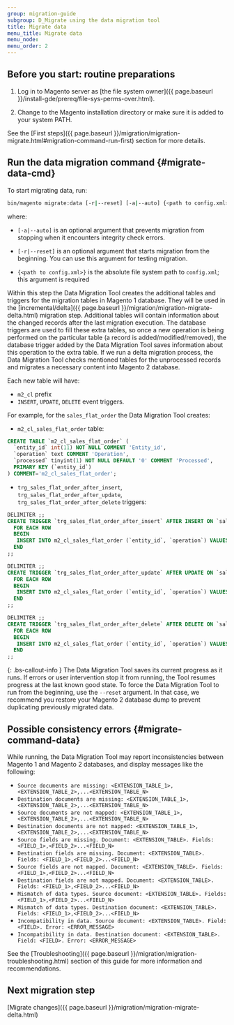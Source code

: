 ```yaml
---
group: migration-guide
subgroup: D_Migrate using the data migration tool
title: Migrate data
menu_title: Migrate data
menu_node:
menu_order: 2
---
```


## Before you start: routine preparations

1. Log in to Magento server as [the file system owner]({{ page.baseurl }}/install-gde/prereq/file-sys-perms-over.html).

2. Change to the Magento installation directory or make sure it is added to your system PATH.

See the [First steps]({{ page.baseurl }}/migration/migration-migrate.html#migration-command-run-first) section for more details.

## Run the data migration command {#migrate-data-cmd}

To start migrating data, run:

```bash
bin/magento migrate:data [-r|--reset] [-a|--auto] {<path to config.xml>}
```

where:

* `[-a|--auto]` is an optional argument that prevents migration from stopping when it encounters integrity check errors.

* `[-r|--reset]` is an optional argument that starts migration from the beginning. You can use this argument for testing migration.

* `{<path to config.xml>}` is the absolute file system path to `config.xml`; this argument is required

Within this step the Data Migration Tool creates the additional tables and triggers for the migration tables in Magento 1 database. They will be used in the [incremental/delta]({{ page.baseurl }}/migration/migration-migrate-delta.html) migration step. Additional tables will contain information about the changed records after the last migration execution. The database triggers are used to fill these extra tables, so once a new operation is being performed on the particular table (a record is added/modified/removed), the database trigger added by the Data Migration Tool saves information about this operation to the extra table. If we run a delta migration process, the Data Migration Tool checks mentioned tables for the unprocessed records and migrates a necessary content into Magento 2 database.  

Each new table will have:
 - `m2_cl` prefix
 - `INSERT`, `UPDATE`, `DELETE` event triggers.
  
For example, for the `sales_flat_order` the Data Migration Tool creates:
 
 - `m2_cl_sales_flat_order` table:

```sql
CREATE TABLE `m2_cl_sales_flat_order` (
  `entity_id` int(11) NOT NULL COMMENT 'Entity_id',
  `operation` text COMMENT 'Operation',
  `processed` tinyint(1) NOT NULL DEFAULT '0' COMMENT 'Processed',
  PRIMARY KEY (`entity_id`)
) COMMENT='m2_cl_sales_flat_order';
```

 - `trg_sales_flat_order_after_insert`, `trg_sales_flat_order_after_update`, `trg_sales_flat_order_after_delete` triggers:

```sql
DELIMITER ;;
CREATE TRIGGER `trg_sales_flat_order_after_insert` AFTER INSERT ON `sales_flat_order` 
  FOR EACH ROW 
  BEGIN
   INSERT INTO m2_cl_sales_flat_order (`entity_id`, `operation`) VALUES (NEW.entity_id, 'INSERT')ON DUPLICATE KEY UPDATE operation = 'INSERT';
  END
;;

DELIMITER ;;
CREATE TRIGGER `trg_sales_flat_order_after_update` AFTER UPDATE ON `sales_flat_order` 
  FOR EACH ROW 
  BEGIN
   INSERT INTO m2_cl_sales_flat_order (`entity_id`, `operation`) VALUES (NEW.entity_id, 'UPDATE') ON DUPLICATE KEY UPDATE operation = 'UPDATE';
  END
;;

DELIMITER ;;
CREATE TRIGGER `trg_sales_flat_order_after_delete` AFTER DELETE ON `sales_flat_order` 
  FOR EACH ROW 
  BEGIN
   INSERT INTO m2_cl_sales_flat_order (`entity_id`, `operation`) VALUES (OLD.entity_id, 'DELETE')ON DUPLICATE KEY UPDATE operation = 'DELETE';
  END
;;
```

{: .bs-callout-info }
The Data Migration Tool saves its current progress as it runs. If errors or user intervention stop it from running, the Tool resumes progress at the last known good state. To force the Data Migration Tool to run from the beginning, use the `--reset` argument. In that case, we recommend you restore your Magento 2 database dump to prevent duplicating previously migrated data. 

## Possible consistency errors {#migrate-command-data}

While running, the Data Migration Tool may report inconsistencies between Magento 1 and Magento 2 databases, and display messages like the following:

- `Source documents are missing: <EXTENSION_TABLE_1>,<EXTENSION_TABLE_2>,...<EXTENSION_TABLE_N>`
- `Destination documents are missing: <EXTENSION_TABLE_1>,<EXTENSION_TABLE_2>,...<EXTENSION_TABLE_N>`
- `Source documents are not mapped: <EXTENSION_TABLE_1>,<EXTENSION_TABLE_2>,...<EXTENSION_TABLE_N>`
- `Destination documents are not mapped: <EXTENSION_TABLE_1>,<EXTENSION_TABLE_2>,...<EXTENSION_TABLE_N>`
- `Source fields are missing. Document: <EXTENSION_TABLE>. Fields: <FIELD_1>,<FIELD_2>...<FIELD_N>`
- `Destination fields are missing. Document: <EXTENSION_TABLE>. Fields: <FIELD_1>,<FIELD_2>...<FIELD_N>`
- `Source fields are not mapped. Document: <EXTENSION_TABLE>. Fields: <FIELD_1>,<FIELD_2>...<FIELD_N>`
- `Destination fields are not mapped. Document: <EXTENSION_TABLE>. Fields: <FIELD_1>,<FIELD_2>...<FIELD_N>`
- `Mismatch of data types. Source document: <EXTENSION_TABLE>. Fields: <FIELD_1>,<FIELD_2>...<FIELD_N>`
- `Mismatch of data types. Destination document: <EXTENSION_TABLE>. Fields: <FIELD_1>,<FIELD_2>...<FIELD_N>`
- `Incompatibility in data. Source document: <EXTENSION_TABLE>. Field: <FIELD>. Error: <ERROR_MESSAGE>`
- `Incompatibility in data. Destination document: <EXTENSION_TABLE>. Field: <FIELD>. Error: <ERROR_MESSAGE>`

See the [Troubleshooting]({{ page.baseurl }}/migration/migration-troubleshooting.html) section of this guide for more information and recommendations.

## Next migration step

[Migrate changes]({{ page.baseurl }}/migration/migration-migrate-delta.html)
